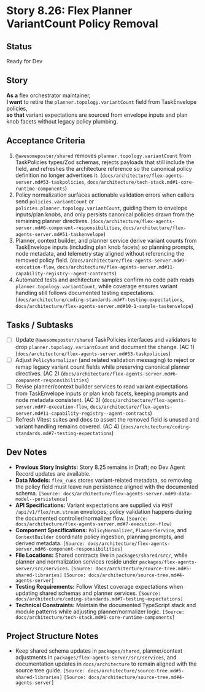 # Story 8.26: Flex Planner VariantCount Policy Removal

## Status
Ready for Dev

## Story
**As a** flex orchestrator maintainer,  
**I want** to retire the `planner.topology.variantCount` field from TaskEnvelope policies,  
**so that** variant expectations are sourced from envelope inputs and plan knob facets without legacy policy plumbing.

## Acceptance Criteria
1. `@awesomeposter/shared` removes `planner.topology.variantCount` from TaskPolicies types/Zod schemas, rejects payloads that still include the field, and refreshes the architecture reference so the canonical policy definition no longer advertises it. (`docs/architecture/flex-agents-server.md#53-taskpolicies`, `docs/architecture/tech-stack.md#1-core-runtime-components`)
2. Policy normalization surfaces actionable validation errors when callers send `policies.variantCount` or `policies.planner.topology.variantCount`, guiding them to envelope inputs/plan knobs, and only persists canonical policies drawn from the remaining planner directives. (`docs/architecture/flex-agents-server.md#6-component-responsibilities`, `docs/architecture/flex-agents-server.md#51-taskenvelope`)
3. Planner, context builder, and planner service derive variant counts from TaskEnvelope inputs (including plan knob facets) so planning prompts, node metadata, and telemetry stay aligned without referencing the removed policy field. (`docs/architecture/flex-agents-server.md#7-execution-flow`, `docs/architecture/flex-agents-server.md#11-capability-registry--agent-contracts`)
4. Automated tests and architecture samples confirm no code path reads `planner.topology.variantCount`, while coverage ensures variant handling still follows documented testing expectations. (`docs/architecture/coding-standards.md#7-testing-expectations`, `docs/architecture/flex-agents-server.md#10-1-sample-taskenvelope`)

## Tasks / Subtasks
- [ ] Update `@awesomeposter/shared` TaskPolicies interfaces and validators to drop `planner.topology.variantCount` and document the change. (AC 1) (`docs/architecture/flex-agents-server.md#53-taskpolicies`)
- [ ] Adjust `PolicyNormalizer` (and related validation messaging) to reject or remap legacy variant count fields while preserving canonical planner directives. (AC 2) (`docs/architecture/flex-agents-server.md#6-component-responsibilities`)
- [ ] Revise planner/context builder services to read variant expectations from TaskEnvelope inputs or plan knob facets, keeping prompts and node metadata consistent. (AC 3) (`docs/architecture/flex-agents-server.md#7-execution-flow`, `docs/architecture/flex-agents-server.md#11-capability-registry--agent-contracts`)
- [ ] Refresh Vitest suites and docs to assert the removed field is unused and variant handling remains covered. (AC 4) (`docs/architecture/coding-standards.md#7-testing-expectations`)

## Dev Notes
- **Previous Story Insights:** Story 8.25 remains in Draft; no Dev Agent Record updates are available.
- **Data Models:** `flex_runs` stores variant-related metadata, so removing the policy field must leave run persistence aligned with the documented schema. `[Source: docs/architecture/flex-agents-server.md#9-data-model--persistence]`
- **API Specifications:** Variant expectations are supplied via `POST /api/v1/flex/run.stream` envelopes; policy validation happens during the documented controller/normalizer flow. `[Source: docs/architecture/flex-agents-server.md#7-execution-flow]`
- **Component Specifications:** `PolicyNormalizer`, `PlannerService`, and `ContextBuilder` coordinate policy ingestion, planning prompts, and derived metadata. `[Source: docs/architecture/flex-agents-server.md#6-component-responsibilities]`
- **File Locations:** Shared contracts live in `packages/shared/src/`, while planner and normalization services reside under `packages/flex-agents-server/src/services`. `[Source: docs/architecture/source-tree.md#5-shared-libraries]` `[Source: docs/architecture/source-tree.md#4-agents-server]`
- **Testing Requirements:** Follow Vitest coverage expectations when updating shared schemas and planner services. `[Source: docs/architecture/coding-standards.md#7-testing-expectations]`
- **Technical Constraints:** Maintain the documented TypeScript stack and module patterns while adjusting planner/normalizer logic. `[Source: docs/architecture/tech-stack.md#1-core-runtime-components]`

## Project Structure Notes
- Keep shared schema updates in `packages/shared`, planner/context adjustments in `packages/flex-agents-server/src/services`, and documentation updates in `docs/architecture` to remain aligned with the source tree guide. `[Source: docs/architecture/source-tree.md#5-shared-libraries]` `[Source: docs/architecture/source-tree.md#4-agents-server]`
